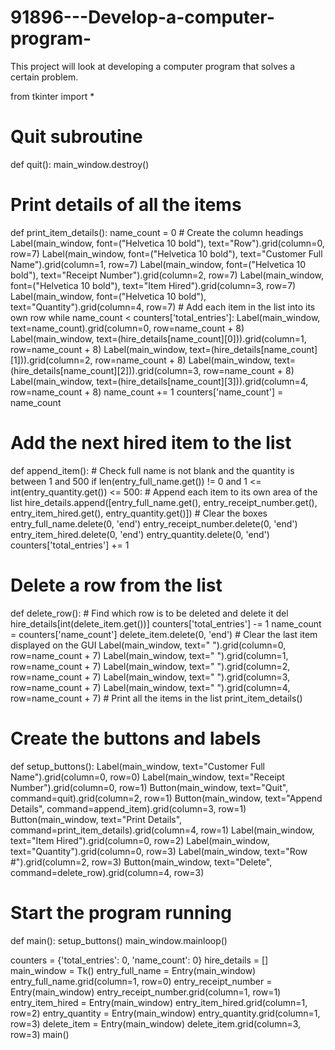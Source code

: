 # 91896---Develop-a-computer-program-
This project will look at developing a computer program that solves a certain problem.

from tkinter import *

# Quit subroutine
def quit():
    main_window.destroy()

# Print details of all the items
def print_item_details():
    name_count = 0
    # Create the column headings
    Label(main_window, font=("Helvetica 10 bold"), text="Row").grid(column=0, row=7)
    Label(main_window, font=("Helvetica 10 bold"), text="Customer Full Name").grid(column=1, row=7)
    Label(main_window, font=("Helvetica 10 bold"), text="Receipt Number").grid(column=2, row=7)
    Label(main_window, font=("Helvetica 10 bold"), text="Item Hired").grid(column=3, row=7)
    Label(main_window, font=("Helvetica 10 bold"), text="Quantity").grid(column=4, row=7)
    # Add each item in the list into its own row
    while name_count < counters['total_entries']:
        Label(main_window, text=name_count).grid(column=0, row=name_count + 8)
        Label(main_window, text=(hire_details[name_count][0])).grid(column=1, row=name_count + 8)
        Label(main_window, text=(hire_details[name_count][1])).grid(column=2, row=name_count + 8)
        Label(main_window, text=(hire_details[name_count][2])).grid(column=3, row=name_count + 8)
        Label(main_window, text=(hire_details[name_count][3])).grid(column=4, row=name_count + 8)
        name_count += 1
        counters['name_count'] = name_count

# Add the next hired item to the list
def append_item():
    # Check full name is not blank and the quantity is between 1 and 500
    if len(entry_full_name.get()) != 0 and 1 <= int(entry_quantity.get()) <= 500:
        # Append each item to its own area of the list
        hire_details.append([entry_full_name.get(), entry_receipt_number.get(), entry_item_hired.get(), entry_quantity.get()])
        # Clear the boxes
        entry_full_name.delete(0, 'end')
        entry_receipt_number.delete(0, 'end')
        entry_item_hired.delete(0, 'end')
        entry_quantity.delete(0, 'end')
        counters['total_entries'] += 1

# Delete a row from the list
def delete_row():
    # Find which row is to be deleted and delete it
    del hire_details[int(delete_item.get())]
    counters['total_entries'] -= 1
    name_count = counters['name_count']
    delete_item.delete(0, 'end')
    # Clear the last item displayed on the GUI
    Label(main_window, text="       ").grid(column=0, row=name_count + 7)
    Label(main_window, text="       ").grid(column=1, row=name_count + 7)
    Label(main_window, text="       ").grid(column=2, row=name_count + 7)
    Label(main_window, text="       ").grid(column=3, row=name_count + 7)
    Label(main_window, text="       ").grid(column=4, row=name_count + 7)
    # Print all the items in the list
    print_item_details()

# Create the buttons and labels
def setup_buttons():
    Label(main_window, text="Customer Full Name").grid(column=0, row=0)
    Label(main_window, text="Receipt Number").grid(column=0, row=1)
    Button(main_window, text="Quit", command=quit).grid(column=2, row=1)
    Button(main_window, text="Append Details", command=append_item).grid(column=3, row=1)
    Button(main_window, text="Print Details", command=print_item_details).grid(column=4, row=1)
    Label(main_window, text="Item Hired").grid(column=0, row=2)
    Label(main_window, text="Quantity").grid(column=0, row=3)
    Label(main_window, text="Row #").grid(column=2, row=3)
    Button(main_window, text="Delete", command=delete_row).grid(column=4, row=3)

# Start the program running
def main():
    setup_buttons()
    main_window.mainloop()

counters = {'total_entries': 0, 'name_count': 0}
hire_details = []
main_window = Tk()
entry_full_name = Entry(main_window)
entry_full_name.grid(column=1, row=0)
entry_receipt_number = Entry(main_window)
entry_receipt_number.grid(column=1, row=1)
entry_item_hired = Entry(main_window)
entry_item_hired.grid(column=1, row=2)
entry_quantity = Entry(main_window)
entry_quantity.grid(column=1, row=3)
delete_item = Entry(main_window)
delete_item.grid(column=3, row=3)
main()
